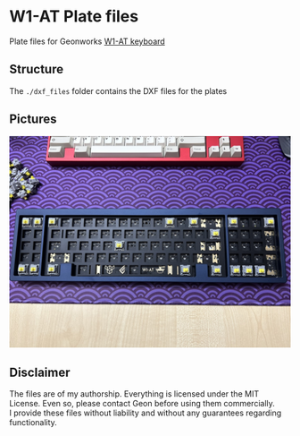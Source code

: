 
# W1-AT Plate files

Plate files for Geonworks [W1-AT keyboard](https://geon.works/pages/w1-at)  

## Structure  
The `./dxf_files` folder contains the DXF files for the plates  

## Pictures
![w1-at](pics/w1-at.png "w1=at")


## Disclaimer  
The files are of my authorship. Everything is licensed under the MIT License. Even so, please contact Geon before using them commercially.  
I provide these files without liability and without any guarantees regarding functionality.